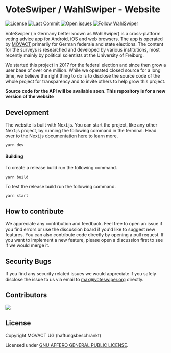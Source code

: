 # VoteSwiper / WahlSwiper - Website

[![License](https://img.shields.io/badge/License-AGPL%203.0-green.svg)](./LICENSE) [![Last Commit](https://img.shields.io/github/last-commit/movact/voteswiper-web)](https://github.com/MOVACT/voteswiper-web/commits) [![Open issues](https://img.shields.io/github/issues/movact/voteswiper-web)](https://github.com/MOVACT/voteswiper-web/issues) [![Follow WahlSwiper](https://img.shields.io/twitter/follow/wahlswiper)](https://www.twitter.com/wahlswiper)

VoteSwiper (in Germany better known as WahlSwiper) is a cross-platform voting advice app for Android, iOS and web browsers. The app is operated by [MOVACT](https://www.movact.de) primarily for German federale and state elections. The content for the surveys is researched and developed by various institutions, most recently mainly by political scientists at the University of Freiburg.

We started this project in 2017 for the federal election and since then grow a user base of over one million. While we operated closed source for a long time, we believe the right thing to do is to disclose the source code of the whole project for transparency and to invite others to help grow this project.

**Source code for the API will be available soon. This repository is for a new version of the website**

## Development

The website is built with Next.js. You can start the project, like any other Next.js project, by running the following command in the terminal. Head over to the Next.js documentation [here](https://nextjs.org/docs/getting-started) to learn more.

```console
yarn dev
```

#### Building

To create a release build run the following command.

```console
yarn build
```

To test the release build run the following command.

```console
yarn start
```

## How to contribute

We appreciate any contribution and feedback. Feel free to open an issue if you find errors or use the discussion board if you'd like to suggest new features. You can also contribute code directly by opening a pull request. If you want to implement a new feature, please open a discussion first to see if we would merge it.

## Security Bugs

If you find any security related issues we would appreciate if you safely disclose the issue to us via email to [max@voteswiper.org](mailto:max@voteswiper.org) directly.

## Contributors

[![](https://github.com/mxmtsk.png?size=50)](https://github.com/mxmtsk)

## License

Copyright MOVACT UG (haftungsbeschränkt)

Licensed under [GNU AFFERO GENERAL PUBLIC LICENSE](./LICENSE).